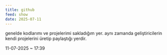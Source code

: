 ```yaml
---
title: github
feed: show
date: 2025-07-11
---
```


genelde kodlarımı ve projelerimi sakladığım yer. aynı zamanda geliştiricilerin kendi projelerini üretip paylaştığı yerdir.

11-07-2025 ~ 17:39

<!-- LikeBtn.com BEGIN -->
<span class="likebtn-wrapper" data-theme="google" data-lang="tr" data-i18n_like="+"></span>
<script>(function(d,e,s){if(d.getElementById("likebtn_wjs"))return;a=d.createElement(e);m=d.getElementsByTagName(e)[0];a.async=1;a.id="likebtn_wjs";a.src=s;m.parentNode.insertBefore(a, m)})(document,"script","//w.likebtn.com/js/w/widget.js");</script>
<!-- LikeBtn.com END -->
 
